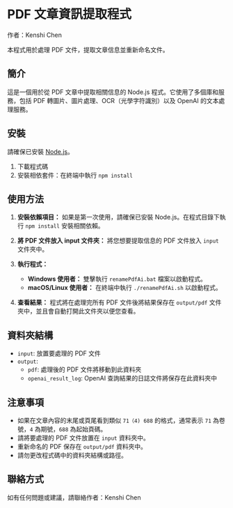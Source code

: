 # PDF 文章資訊提取程式

作者：Kenshi Chen

本程式用於處理 PDF 文件，提取文章信息並重新命名文件。

## 簡介
這是一個用於從 PDF 文章中提取相關信息的 Node.js 程式。它使用了多個庫和服務，包括 PDF 轉圖片、圖片處理、OCR（光學字符識別）以及 OpenAI 的文本處理服務。

## 安裝

請確保已安裝 [Node.js](https://nodejs.org/en/)。

1. 下載程式碼
2. 安裝相依套件：在終端中執行 `npm install`

## 使用方法

1. **安裝依賴項目：** 如果是第一次使用，請確保已安裝 Node.js。在程式目錄下執行 `npm install` 安裝相關依賴。

2. **將 PDF 文件放入 input 文件夾：** 將您想要提取信息的 PDF 文件放入 `input` 文件夾中。

3. **執行程式：**

   - **Windows 使用者：** 雙擊執行 `renamePdfAi.bat` 檔案以啟動程式。
   - **macOS/Linux 使用者：** 在終端中執行 `./renamePdfAi.sh` 以啟動程式。

4. **查看結果：** 程式將在處理完所有 PDF 文件後將結果保存在 `output/pdf` 文件夾中，並且會自動打開此文件夾以便您查看。


## 資料夾結構

- `input`: 放置要處理的 PDF 文件
- `output`:
  - `pdf`: 處理後的 PDF 文件將移動到此資料夾
  - `openai_result_log`: OpenAI 查詢結果的日誌文件將保存在此資料夾中

## 注意事項

- 如果在文章內容的末尾或頁尾看到類似 `71（4) 688` 的格式，通常表示 `71` 為卷號，`4` 為期號，`688` 為起始頁碼。
- 請將要處理的 PDF 文件放置在 `input` 資料夾中。
- 重新命名的 PDF 保存在 `output/pdf`  資料夾中。
- 請勿更改程式碼中的資料夾結構或路徑。

## 聯絡方式

如有任何問題或建議，請聯絡作者：Kenshi Chen